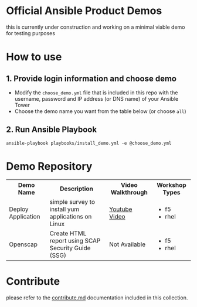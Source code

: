 # Official Ansible Product Demos

this is currently under construction and working on a minimal viable demo for testing purposes

# How to use

## 1. Provide login information and choose demo

  - Modify the `choose_demo.yml` file that is included in this repo with the username, password and IP address (or DNS name) of your Ansible Tower
  - Choose the demo name you want from the table below (or choose `all`)

## 2. Run Ansible Playbook

```
ansible-playbook playbooks/install_demo.yml -e @choose_demo.yml
```

# Demo Repository

<table>
  <tr>
    <th>Demo Name</th>
    <th>Description</th>
    <th>Video Walkthrough</th>
    <th>Workshop Types</th>
  </tr>
  <tr>
    <td>Deploy Application</td>
    <td>simple survey to install yum applications on Linux</td>
    <td><a href="https://www.youtube.com/watch?v=pU8ZgSBuEJw&list=PLdu06OJoEf2bp-PNtxPP_2n7Avkax8TED&index=1">Youtube Video</a></td>
    <td>
    <ul>
    <li>f5</li>
    <li>rhel</li>
    </ul>
    </td>
  </tr>
  <tr>
    <td>Openscap</td>
    <td>Create HTML report using SCAP Security Guide (SSG)</td>
    <td>Not Available</td>
    <td>
    <ul>
    <li>f5</li>
    <li>rhel</li>
    </ul>
    </td>
  </tr>
</table>

# Contribute

please refer to the [contribute.md](docs/contribute.md) documentation included in this collection.
